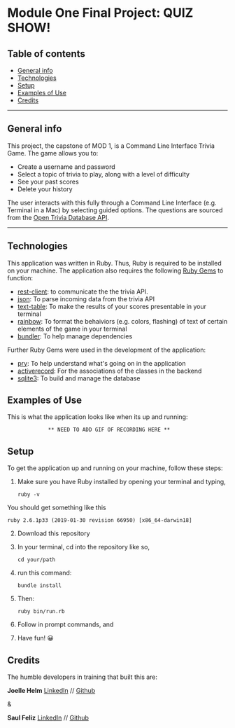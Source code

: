 Module One Final Project: QUIZ SHOW!
====================================

## Table of contents
* [General info](#general-info)
* [Technologies](#technologies)
* [Setup](#setup)
* [Examples of Use](#examples-of-use)
* [Credits](#credits)

---

## General info
This project, the capstone of MOD 1, is a Command Line Interface Trivia Game. The game allows you to:

- Create a username and password
- Select a topic of trivia to play, along with a level of difficulty
- See your past scores
- Delete your history

The user interacts with this fully through a Command Line Interface (e.g. Terminal in a Mac) by selecting guided options. The questions are sourced from the [Open Trivia Database API](https://opentdb.com/).

---

## Technologies

This application was written in Ruby. Thus, Ruby is required to be installed on your machine. The application also requires the following [Ruby Gems](https://rubygems.org/) to function:

- [rest-client](https://rubygems.org/gems/rest-client/versions/1.8.0): to communicate the the trivia API. 
- [json](https://rubygems.org/gems/json): To parse incoming data from the trivia API
- [text-table](https://rubygems.org/gems/text-table/versions/1.2.4): To make the results of your scores presentable in your terminal
- [rainbow](https://rubygems.org/gems/rainbow): To format the behaiviors (e.g. colors, flashing) of text of certain elements of the game in your terminal
- [bundler](https://rubygems.org/gems/bundler): To help manage dependencies

Further Ruby Gems were used in the development of the application:

- [pry](https://rubygems.org/gems/pry): To help understand what's going on in the application
- [activerecord](https://rubygems.org/gems/activerecord): For the associations of the classes in the backend
- [sqlite3](https://rubygems.org/gems/sqlite3): To build and manage the database



## Examples of Use

This is what the application looks like when its up and running:


                 ** NEED TO ADD GIF OF RECORDING HERE **


## Setup

To get the application up and running on your machine, follow these steps:

1. Make sure you have Ruby installed by opening your terminal and typing, 

   ```ruby -v ```

You should get something like this 

   ```ruby 2.6.1p33 (2019-01-30 revision 66950) [x86_64-darwin18] ```
   
2. Download this repository

3. In your terminal, cd into the repository like so, 

   ``` cd your/path ```

5. run this command: 

   ``` bundle install ```
   
6. Then: 

   ``` ruby bin/run.rb ```

5. Follow in prompt commands, and



6. Have fun! 😀


## Credits


The humble developers in training that built this are:


**Joelle Helm** [LinkedIn](https://www.linkedin.com/in/joellehelm/) // [Github](https://github.com/Joellehelm)

&

**Saul Feliz** [LinkedIn](https://www.linkedin.com/in/saul-feliz-ba8bab1/) // [Github](https://github.com/saulhappy)
